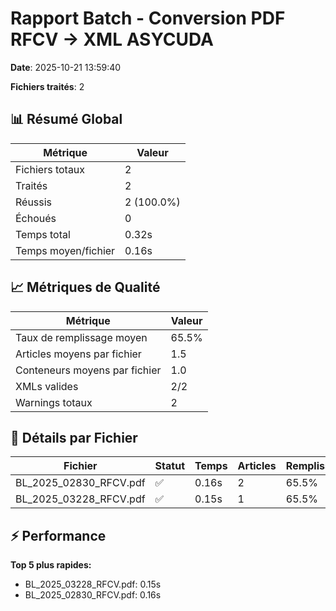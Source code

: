 # Rapport Batch - Conversion PDF RFCV → XML ASYCUDA

**Date**: 2025-10-21 13:59:40

**Fichiers traités**: 2


## 📊 Résumé Global

| Métrique | Valeur |
|----------|--------|
| Fichiers totaux | 2 |
| Traités | 2 |
| Réussis | 2 (100.0%) |
| Échoués | 0 |
| Temps total | 0.32s |
| Temps moyen/fichier | 0.16s |

## 📈 Métriques de Qualité

| Métrique | Valeur |
|----------|--------|
| Taux de remplissage moyen | 65.5% |
| Articles moyens par fichier | 1.5 |
| Conteneurs moyens par fichier | 1.0 |
| XMLs valides | 2/2 |
| Warnings totaux | 2 |

## 📄 Détails par Fichier

| Fichier | Statut | Temps | Articles | Remplissage | Warnings |
|---------|--------|-------|----------|-------------|----------|
| BL_2025_02830_RFCV.pdf | ✅ | 0.16s | 2 | 65.5% | 1 |
| BL_2025_03228_RFCV.pdf | ✅ | 0.15s | 1 | 65.5% | 1 |

## ⚡ Performance

**Top 5 plus rapides:**

- BL_2025_03228_RFCV.pdf: 0.15s
- BL_2025_02830_RFCV.pdf: 0.16s